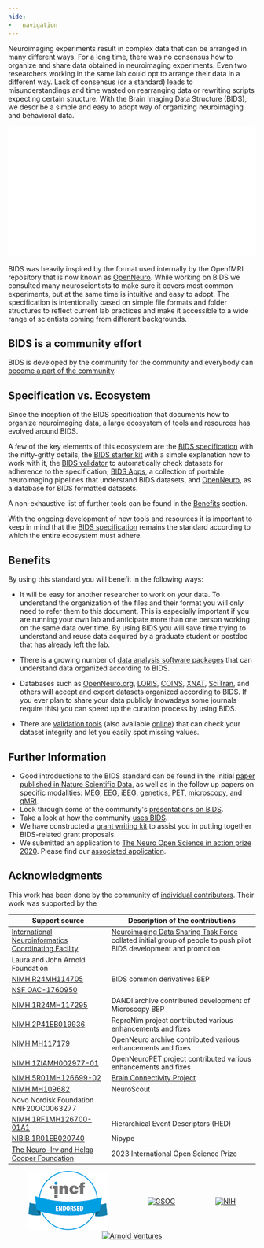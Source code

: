```yaml
---
hide:
-   navigation
---
```


Neuroimaging experiments result in complex data that can be arranged in many different ways.
For a long time, there was no consensus how to organize and share data obtained in neuroimaging experiments.
Even two researchers working in the same lab could opt to arrange their data in a different way.
Lack of consensus (or a standard) leads to misunderstandings and time wasted on rearranging data or rewriting scripts expecting certain structure.
With the Brain  Imaging Data Structure (BIDS), we describe a simple and easy to adopt way of organizing neuroimaging and behavioral data.

![BIDS-folder-organization](./assets/img/dicom-reorganization-transparent-white_1000x477.png)

BIDS was heavily inspired by the format used internally by the OpenfMRI repository that is now known as [OpenNeuro](https://openneuro.org).
While working on BIDS we consulted many neuroscientists to make sure it covers most common experiments, but at the same time is intuitive and easy to adopt.
The specification is intentionally based on simple file formats and folder structures to reflect current lab practices and make it accessible to a wide range of scientists coming from different backgrounds.

## BIDS is a community effort

BIDS is developed by the community for the community and everybody can [become a part of the community](https://bids.neuroimaging.io/get_involved.html).

## Specification vs. Ecosystem

Since the inception of the BIDS specification that documents how to organize neuroimaging data, a large ecosystem of tools and resources has evolved around BIDS.

A few of the key elements of this ecosystem are the [BIDS specification](http://bids-specification.readthedocs.io/)
with the nitty-gritty details, the [BIDS starter kit](https://bids-standard.github.io/bids-starter-kit/)
with a simple explanation how to work with it, the [BIDS validator](https://github.com/bids-standard/bids-validator)
to automatically check datasets for adherence to the specification, [BIDS Apps](https://doi.org/10.1371/journal.pcbi.1005209),
a collection of portable neuroimaging pipelines that understand BIDS datasets, and [OpenNeuro](https://openneuro.org/),
as a database for BIDS formatted datasets.

A non-exhaustive list of further tools can be found in the [Benefits](https://bids.neuroimaging.io/benefits.html) section.

With the ongoing development of new tools and resources it is important to keep in mind that the [BIDS specification](http://bids-specification.readthedocs.io/) remains the standard according to which the entire ecosystem must adhere.

## Benefits

By using this standard you will benefit in the following ways:

-   It will be easy for another researcher to work on your data.
    To understand the organization of the files and their format you will only need to refer them to this document.
    This is especially important if you are running your own lab and anticipate more than one person working on the same data over time.
    By using BIDS you will save time trying to understand and reuse data acquired by a graduate student or postdoc that has already left the lab.

-   There is a growing number of [data analysis software packages](#software) that can understand data organized according to BIDS.

-   Databases such as [OpenNeuro.org](http://openneuro.org), [LORIS](http://www.loris.ca), [COINS](https://coins.trendscenter.org), [XNAT](https://central.xnat.org/), [SciTran](https://scitran.github.io/), and others will accept and export datasets organized according to BIDS.
    If you ever plan to share your data publicly (nowadays some journals require this) you can speed up the curation process by using BIDS.

-   There are [validation tools](https://github.com/bids-standard/bids-validator) (also available [online](http://bids-standard.github.io/bids-validator/)) that can check your dataset integrity and let you easily spot missing values.

## Further Information

-   Good introductions to the BIDS standard can be found in the initial
   [paper published in Nature Scientific Data](https://www.nature.com/articles/sdata201644), as well as in the follow up papers on specific modalities:
   [MEG](https://www.nature.com/articles/sdata2018110),
   [EEG](https://www.nature.com/articles/s41597-019-0104-8),
   [iEEG](https://www.nature.com/articles/s41597-019-0105-7),
   [genetics](https://doi.org/10.1093/gigascience/giaa104),
   [PET](https://doi.org/10.1038/s41597-022-01164-1),
   [microscopy](https://doi.org/10.3389/fnins.2022.871228),
   and [qMRI](https://doi.org/10.1038/s41597-022-01571-4).
-   Look through some of the community's [presentations on BIDS](https://osf.io/yn93h/).
-   Take a look at how the community [uses BIDS](https://medium.com/stanford-center-for-reproducible-neuroscience/bids-usage-survey-results-72637ff039c4).
-   We have constructed a [grant writing kit](https://docs.google.com/document/d/1Q7JTOvUqt05YQfnbvGoP1SZQy_CGkNEVcsVZeS4D5_o/edit) to assist you in putting together BIDS-related grant proposals.
-   We submitted an application to [The Neuro Open Science in action prize 2020](https://www.mcgill.ca/neuro/open-science/neuro-open-science-action-prize-2020). Please find our [associated application](./assets/BIDS-materials/2020_TheNeuro_OpenScienceInAction_application.pdf).

## Acknowledgments

This work has been done by the community of [individual contributors](https://bids-specification.readthedocs.io/en/stable/appendices/contributors.html). Their work was
supported by the

| Support source                                                                                                                                                                 | Description of the contributions                                                                                                                                                                                                  |
| ------------------------------------------------------------------------------------------------------------------------------------------------------------------------------ | --------------------------------------------------------------------------------------------------------------------------------------------------------------------------------------------------------------------------------- |
| [International Neuroinformatics Coordinating Facility](https://www.incf.org/)                                                                                                  | [Neuroimaging Data Sharing Task Force](https://web.archive.org/web/20170813183704/http://wiki.incf.org/mediawiki/index.php/Neuroimaging_Task_Force) collated initial group of people to push pilot BIDS development and promotion |
| Laura and John Arnold Foundation                                                                                                                                               |                                                                                                                                                                                                                                   |
| [NIMH R24MH114705](https://reporter.nih.gov/project-details/9411944)                                                                                                           | BIDS common derivatives BEP                                                                                                                                                                                                       |
| [NSF OAC-1760950](https://www.nsf.gov/awardsearch/showAward?AWD_ID=1760950)                                                                                                    |                                                                                                                                                                                                                                   |
| [NIMH 1R24MH117295](https://reporter.nih.gov/project-details/9795271)                                                                                                          | DANDI archive contributed development of Microscopy BEP                                                                                                                                                                           |
| [NIMH 2P41EB019936](https://reporter.nih.gov/project-details/10334133)                                                                                                         | ReproNim project contributed various enhancements and fixes                                                                                                                                                                       |
| [NIMH MH117179](https://reporter.nih.gov/project-details/10145071)                                                                                                             | OpenNeuro archive contributed various enhancements and fixes                                                                                                                                                                      |
| [NIMH 1ZIAMH002977-01](https://reporter.nih.gov/project-details/10489085)                                                                                                      | OpenNeuroPET project contributed various enhancements and fixes                                                                                                                                                                   |
| [NIMH 5R01MH126699-02](https://reporter.nih.gov/project-details/10460628)                                                                                                      | [Brain Connectivity Project](https://pestillilab.github.io/bids-connectivity/)                                                                                                                                                    |
| [NIMH MH109682](https://reporter.nih.gov/project-details/9982125)                                                                                                              | NeuroScout                                                                                                                                                                                                                        |
| Novo Nordisk Foundation NNF20OC0063277                                                                                                                                         |                                                                                                                                                                                                                                   |
| [NIMH 1RF1MH126700-01A1](https://reporter.nih.gov/project-details/10480619)                                                                                                    | Hierarchical Event Descriptors (HED)                                                                                                                                                                                              |
| [NIBIB 1R01EB020740](https://reporter.nih.gov/project-details/9053094)                                                                                                         | Nipype                                                                                                                                                                                                                            |
| [The Neuro-Irv and Helga Cooper Foundation](https://www.mcgill.ca/neuro/open-science/open-science-awards-and-prizes/neuro-irv-and-helga-cooper-foundation-open-science-prizes) | 2023 International Open Science Prize                                                                                                                                                                                             |

<div style="display: flex; justify-content: space-around; align-items: center;">
  <a href="https://www.incf.org/"><img src="./assets/img/incf-badge_281x210.png" alt="INCF-badge" height=120></a>
  <a href="https://summerofcode.withgoogle.com/"><img src="https://upload.wikimedia.org/wikipedia/commons/thumb/1/1e/GSoC.png/220px-GSoC.png" alt="GSOC" height=120></a>
  <a href="http://grantome.com/grant/NIH/R24-MH114705-01"><img src="http://grantome.com/images/funders/NIH.png" alt="NIH" height=200></a>
</div>
<div style="display: flex; justify-content: space-around; align-items: center;">
  <a href="https://www.arnoldventures.org/newsroom/laura-and-john-arnold-foundation-announces-3-8-million-grant-to-stanford-university-to-improve-the-quality-of-neuroscience-research"><img src="https://www.arnoldventures.org/static/img/logo-on-light.svg" alt="Arnold Ventures" height=60></a>
</div>
